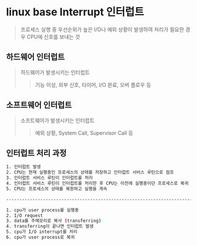 # linux base Interrupt 인터럽트

> 프로세스 실행 중 우선순위가 높은 I/O나 예외 상황이 발생하여 처리가 필요한 경우 CPU에 신호를 보내는 것

## 하드웨어 인터럽트

> 하드웨어가 발생시키는 인터럽트
>
> > 기능 이상, 외부 신호, 타이머, I/O 완료, 오버 플로우 등

## 소프트웨어 인터럽트

> 소프트웨어가 발생시키는 인터럽트
>
> > 예외 상황, System Call, Supervisor Call 등

## 인터럽트 처리 과정

```sh
1. 인터럽트 발생
2. CPU는 현재 실행중인 프로세스의 상태를 저장하고 인터럽트 서비스 루틴으로 점프
3. 인터럽트 서비스 루틴이 인터럽트를 처리
4. 인터럽트 서비스 루틴이 인터럽트를 처리한 후 CPU는 이전에 실행중이던 프로세스로 복귀
5. CPU는 프로세스의 상태를 복원하고 실행을 계속

---------------------------------------------------------------------------

1. cpu가 user process를 실행중
2. I/O request
3. data를 주메모리로 복사 (transferring)
4. transferring이 끝나면 인터럽트 발생
5. cpu가 I/O interrupt를 처리
6. cpu가 user process로 복귀
```
